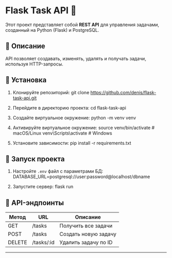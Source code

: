 # Flask Task API 🚀

Этот проект представляет собой **REST API** для управления задачами, созданный на Python (Flask) и PostgreSQL.

## 📌 Описание
API позволяет создавать, изменять, удалять и получать задачи, используя HTTP-запросы.

## 🔧 Установка
1. Клонируйте репозиторий:
git clone https://github.com/denis/flask-task-api.git

2. Перейдите в директорию проекта:
cd flask-task-api

3. Создайте виртуальное окружение:
python -m venv venv

4. Активируйте виртуальное окружение:
source venv/bin/activate # macOS/Linux venv\Scripts\activate # Windows

5. Установите зависимости:
pip install -r requirements.txt


## 🚀 Запуск проекта
1. Настройте `.env` файл с параметрами БД:
DATABASE_URL=postgresql://user:password@localhost/dbname

2. Запустите сервер:
flask run


## 📌 API-эндпоинты
| Метод | URL         | Описание              |
|-------|------------|-----------------------|
| GET   | /tasks     | Получить все задачи   |
| POST  | /tasks     | Создать новую задачу  |
| DELETE| /tasks/:id | Удалить задачу по ID  |

---

